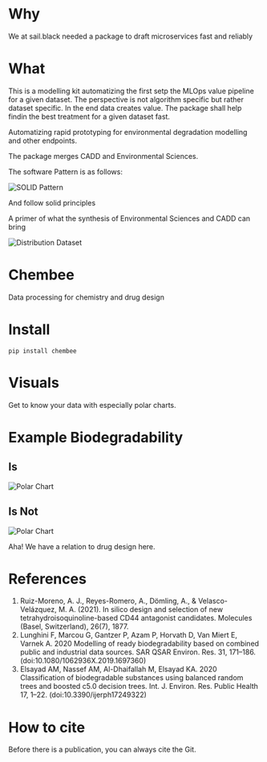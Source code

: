 # Why

We at sail.black needed a package to draft microservices fast and reliably

# What

This is a modelling kit automatizing the first setp the MLOps value pipeline
for a given dataset. The perspective is not algorithm specific but rather 
dataset specific. In the end data creates value. The package shall help findin the best treatment for a given dataset fast. 

Automatizing rapid prototyping for environmental degradation modelling and other endpoints. 

The package merges CADD and Environmental Sciences. 

The software Pattern is as follows: 

![SOLID Pattern](solid_pattern_white.png)

And follow solid principles

A primer of what the synthesis of Environmental Sciences and CADD can bring

![Distribution Dataset](tests/plots/plots.png)


# Chembee
Data processing for chemistry and drug design

# Install 
```
pip install chembee
```

# Visuals 
Get to know your data with especially polar charts. 

# Example Biodegradability
## Is 
![Polar Chart](tests/plots/BiodegPolar.png)
## Is Not 
![Polar Chart](tests/plots/NBiodegPolar.png)

Aha! We have a relation to drug design here. 


# References 

1. Ruiz-Moreno, A. J., Reyes-Romero, A., Dömling, A., & Velasco-Velázquez, M. A. (2021). In silico design and selection of new tetrahydroisoquinoline-based CD44 antagonist candidates. Molecules (Basel, Switzerland), 26(7), 1877.
2. Lunghini F, Marcou G, Gantzer P, Azam P, Horvath D, Van Miert E, Varnek A. 2020 Modelling of ready biodegradability based on combined public and industrial data sources. SAR QSAR Environ. Res. 31, 171–186. (doi:10.1080/1062936X.2019.1697360)
3. Elsayad AM, Nassef AM, Al-Dhaifallah M, Elsayad KA. 2020 Classification of biodegradable substances using balanced random trees and boosted c5.0 decision trees. Int. J. Environ. Res. Public Health 17, 1–22. (doi:10.3390/ijerph17249322)

# How to cite

Before there is a publication, you can always cite the Git. 



